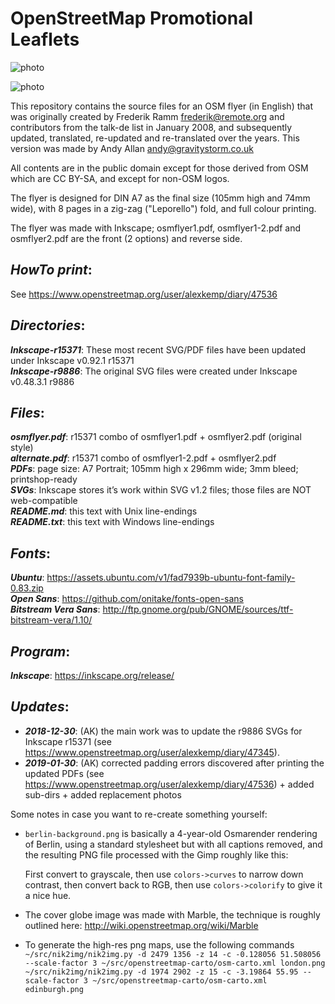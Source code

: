 # OpenStreetMap Promotional Leaflets

![photo](https://raw.github.com/alexkemp9/openstreetmap-promotional-leaflets/master/leaflets.jpg)

![photo](https://raw.github.com/alexkemp9/openstreetmap-promotional-leaflets/master/leaflets2.jpg)

This repository contains the source files for an OSM flyer (in English) that was
originally created by Frederik Ramm <frederik@remote.org> and
contributors from the talk-de list in January 2008, and subsequently
updated, translated, re-updated and re-translated over the
years. This version was made by Andy Allan <andy@gravitystorm.co.uk>

All contents are in the public domain except for those derived from OSM
which are CC BY-SA, and except for non-OSM logos.

The flyer is designed for DIN A7 as the final size (105mm high and
74mm wide), with 8 pages in a zig-zag ("Leporello") fold, and full
colour printing. 

The flyer was made with Inkscape; osmflyer1.pdf, osmflyer1-2.pdf and osmflyer2.pdf
are the front (2 options) and reverse side.

## *HowTo print*:

See https://www.openstreetmap.org/user/alexkemp/diary/47536

## *Directories*:

***Inkscape-r15371***: These most recent SVG/PDF files have been updated under Inkscape v0.92.1 r15371    
***Inkscape-r9886***: The original SVG files were created under Inkscape v0.48.3.1 r9886     

## *Files*:

***osmflyer.pdf***: r15371 combo of osmflyer1.pdf + osmflyer2.pdf (original style)    
***alternate.pdf***: r15371 combo of osmflyer1-2.pdf + osmflyer2.pdf    
***PDFs***: page size: A7 Portrait; 105mm high x 296mm wide; 3mm bleed; printshop-ready    
***SVGs***: Inkscape stores it’s work within SVG v1.2 files; those files are NOT web-compatible    
***README.md***:  this text with Unix line-endings    
***README.txt***: this text with Windows line-endings

## *Fonts*:

***Ubuntu***: https://assets.ubuntu.com/v1/fad7939b-ubuntu-font-family-0.83.zip    
***Open Sans***: https://github.com/onitake/fonts-open-sans    
***Bitstream Vera Sans***: http://ftp.gnome.org/pub/GNOME/sources/ttf-bitstream-vera/1.10/

## *Program*:

***Inkscape***: https://inkscape.org/release/

## *Updates*:

- ***2018-12-30***: (AK) the main work was to update the r9886 SVGs for Inkscape r15371
(see https://www.openstreetmap.org/user/alexkemp/diary/47345).
- ***2019-01-30***: (AK) corrected padding errors discovered after printing the updated PDFs
(see https://www.openstreetmap.org/user/alexkemp/diary/47536) + added sub-dirs + added replacement photos

Some notes in case you want to re-create something yourself:

* `berlin-background.png` is basically a 4-year-old Osmarender rendering
of Berlin, using a standard stylesheet but with all captions removed,
and the resulting PNG file processed with the Gimp roughly like this:

  First convert to grayscale, then use `colors->curves` to narrow down
contrast, then convert back to RGB, then use `colors->colorify` to give
it a nice hue.

* The cover globe image was made with Marble, the technique is roughly
outlined here: http://wiki.openstreetmap.org/wiki/Marble

* To generate the high-res png maps, use the following commands
`~/src/nik2img/nik2img.py -d 2479 1356 -z 14 -c -0.128056 51.508056 --scale-factor 3 ~/src/openstreetmap-carto/osm-carto.xml london.png`
`~/src/nik2img/nik2img.py -d 1974 2902 -z 15 -c -3.19864 55.95 --scale-factor 3 ~/src/openstreetmap-carto/osm-carto.xml edinburgh.png`